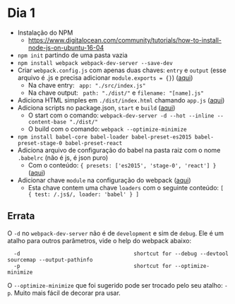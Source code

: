 # Dia 1

- Instalação do NPM
  - https://www.digitalocean.com/community/tutorials/how-to-install-node-js-on-ubuntu-16-04
- `npm init` partindo de uma pasta vazia
- `npm install webpack webpack-dev-server --save-dev`
- Criar `webpack.config.js` com apenas duas chaves: `entry` e `output` (esse arquivo é .js e precisa adicionar `module.exports = {}`) ([aqui](https://github.com/halan/treinamento-locaweb/blob/master/webpack.config.js#L2-L9))
  - Na chave entry: ` app: "./src/index.js"`
  - Na chave output: ` path: "./dist/"` e `filename: "[name].js"`
- Adiciona HTML simples em `./dist/index.html` chamando `app.js` ([aqui](https://github.com/halan/treinamento-locaweb/blob/master/dist/index.html))
- Adiciona scripts no package.json, `start` e `build` ([aqui](https://github.com/halan/treinamento-locaweb/blob/master/package.json#L7-L8))
  - O start com o comando: `webpack-dev-server -d --hot --inline --content-base "./dist/"`
  - O build com o comando: `webpack --optimize-minimize`
- `npm install babel-core babel-loader babel-preset-es2015 babel-preset-stage-0 babel-preset-react`
- Adiciona arquivo de configuração do babel na pasta raiz com o nome `.babelrc` (não é js, é json puro)
  - Com o conteúdo: `{ presets: ['es2015', 'stage-0', 'react'] }` ([aqui](https://github.com/halan/treinamento-locaweb/blob/master/.babelrc))
- Adicionar chave `module` na configuração do webpack ([aqui](https://github.com/halan/treinamento-locaweb/blob/master/webpack.config.js#L11-L15))
  - Esta chave contem uma chave `loaders` com o seguinte conteúdo: `[ { test: /.js$/, loader: 'babel' } ]`

## Errata

O `-d` no `webpack-dev-server` não é de `development` e sim de `debug`. Ele é um atalho para outros parâmetros, vide o help do webpack abaixo:
```
  -d                                    shortcut for --debug --devtool sourcemap --output-pathinfo
  -p                                    shortcut for --optimize-minimize  
```

O `--optimize-minimize` que foi sugerido pode ser trocado pelo seu atalho: `-p`. Muito mais fácil de decorar pra usar.
